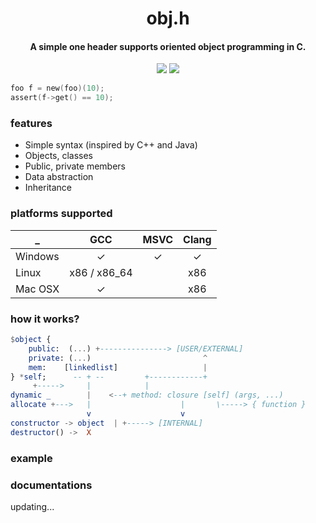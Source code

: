 <p align="center">
    <h1 align="center">obj.h</h1>
    <h4 align="center">
        A simple one header supports oriented object programming in C.
    </h4>
    <p align="center">
        <a href="https://travis-ci.org/wy3/wobj" target="_blank"><img src="https://travis-ci.org/wy3/wobj.svg?branch=master"></a>
        <a href="#"><img src="https://img.shields.io/badge/os-cross--platform-blue.svg"></a>
    </p>
</p>

```c
foo f = new(foo)(10);
assert(f->get() == 10);
```

### features
- Simple syntax (inspired by C++ and Java)
- Objects, classes
- Public, private members
- Data abstraction
- Inheritance

### platforms supported

_ | GCC | MSVC | Clang
-|:-:|:-:|:-:
Windows | ✓ | ✓ | ✓
Linux   | x86 / x86_64 |  | x86
Mac OSX | ✓ |  | x86

### how it works?

```elm
$object {
    public:  (...) +---------------> [USER/EXTERNAL]
    private: (...)                         ^
    mem:    [linkedlist]                   |
} *self;      -- + --         +------------+
     +----->     |            |
dynamic _        |    <--+ method: closure [self] (args, ...)
allocate +--->   |                    |       \-----> { function }
                 v                    v
constructor -> object  | +-----> [INTERNAL]
destructor() ->  X
```

### example
### documentations

updating...
